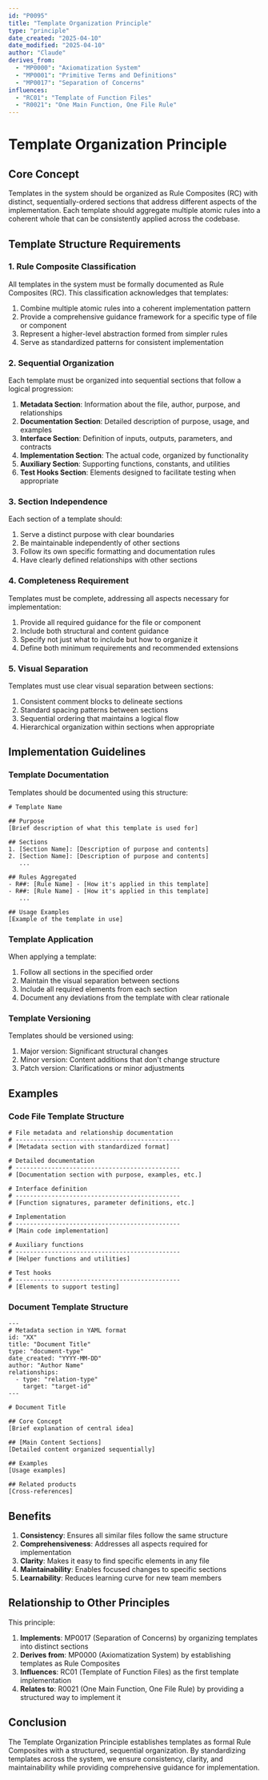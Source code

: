 ```yaml
---
id: "P0095"
title: "Template Organization Principle"
type: "principle"
date_created: "2025-04-10"
date_modified: "2025-04-10"
author: "Claude"
derives_from:
  - "MP0000": "Axiomatization System"
  - "MP0001": "Primitive Terms and Definitions"
  - "MP0017": "Separation of Concerns"
influences:
  - "RC01": "Template of Function Files"
  - "R0021": "One Main Function, One File Rule"
---
```


# Template Organization Principle

## Core Concept

Templates in the system should be organized as Rule Composites (RC) with distinct, sequentially-ordered sections that address different aspects of the implementation. Each template should aggregate multiple atomic rules into a coherent whole that can be consistently applied across the codebase.

## Template Structure Requirements

### 1. Rule Composite Classification

All templates in the system must be formally documented as Rule Composites (RC). This classification acknowledges that templates:

1. Combine multiple atomic rules into a coherent implementation pattern
2. Provide a comprehensive guidance framework for a specific type of file or component
3. Represent a higher-level abstraction formed from simpler rules
4. Serve as standardized patterns for consistent implementation

### 2. Sequential Organization

Each template must be organized into sequential sections that follow a logical progression:

1. **Metadata Section**: Information about the file, author, purpose, and relationships
2. **Documentation Section**: Detailed description of purpose, usage, and examples
3. **Interface Section**: Definition of inputs, outputs, parameters, and contracts
4. **Implementation Section**: The actual code, organized by functionality
5. **Auxiliary Section**: Supporting functions, constants, and utilities
6. **Test Hooks Section**: Elements designed to facilitate testing when appropriate

### 3. Section Independence

Each section of a template should:

1. Serve a distinct purpose with clear boundaries
2. Be maintainable independently of other sections
3. Follow its own specific formatting and documentation rules
4. Have clearly defined relationships with other sections

### 4. Completeness Requirement

Templates must be complete, addressing all aspects necessary for implementation:

1. Provide all required guidance for the file or component
2. Include both structural and content guidance
3. Specify not just what to include but how to organize it
4. Define both minimum requirements and recommended extensions

### 5. Visual Separation

Templates must use clear visual separation between sections:

1. Consistent comment blocks to delineate sections
2. Standard spacing patterns between sections
3. Sequential ordering that maintains a logical flow
4. Hierarchical organization within sections when appropriate

## Implementation Guidelines

### Template Documentation

Templates should be documented using this structure:

```
# Template Name

## Purpose
[Brief description of what this template is used for]

## Sections
1. [Section Name]: [Description of purpose and contents]
2. [Section Name]: [Description of purpose and contents]
   ...

## Rules Aggregated
- R##: [Rule Name] - [How it's applied in this template]
- R##: [Rule Name] - [How it's applied in this template]
   ...

## Usage Examples
[Example of the template in use]
```

### Template Application

When applying a template:

1. Follow all sections in the specified order
2. Maintain the visual separation between sections
3. Include all required elements from each section
4. Document any deviations from the template with clear rationale

### Template Versioning

Templates should be versioned using:

1. Major version: Significant structural changes
2. Minor version: Content additions that don't change structure
3. Patch version: Clarifications or minor adjustments

## Examples

### Code File Template Structure

```
# File metadata and relationship documentation
# ----------------------------------------------
# [Metadata section with standardized format]

# Detailed documentation
# ----------------------------------------------
# [Documentation section with purpose, examples, etc.]

# Interface definition
# ----------------------------------------------
# [Function signatures, parameter definitions, etc.]

# Implementation
# ----------------------------------------------
# [Main code implementation]

# Auxiliary functions
# ----------------------------------------------
# [Helper functions and utilities]

# Test hooks
# ----------------------------------------------
# [Elements to support testing]
```

### Document Template Structure

```
---
# Metadata section in YAML format
id: "XX"
title: "Document Title"
type: "document-type"
date_created: "YYYY-MM-DD"
author: "Author Name"
relationships:
  - type: "relation-type"
    target: "target-id"
---

# Document Title

## Core Concept
[Brief explanation of central idea]

## [Main Content Sections]
[Detailed content organized sequentially]

## Examples
[Usage examples]

## Related products
[Cross-references]
```

## Benefits

1. **Consistency**: Ensures all similar files follow the same structure
2. **Comprehensiveness**: Addresses all aspects required for implementation
3. **Clarity**: Makes it easy to find specific elements in any file
4. **Maintainability**: Enables focused changes to specific sections
5. **Learnability**: Reduces learning curve for new team members

## Relationship to Other Principles

This principle:

1. **Implements**: MP0017 (Separation of Concerns) by organizing templates into distinct sections
2. **Derives from**: MP0000 (Axiomatization System) by establishing templates as Rule Composites
3. **Influences**: RC01 (Template of Function Files) as the first template implementation
4. **Relates to**: R0021 (One Main Function, One File Rule) by providing a structured way to implement it

## Conclusion

The Template Organization Principle establishes templates as formal Rule Composites with a structured, sequential organization. By standardizing templates across the system, we ensure consistency, clarity, and maintainability while providing comprehensive guidance for implementation.
